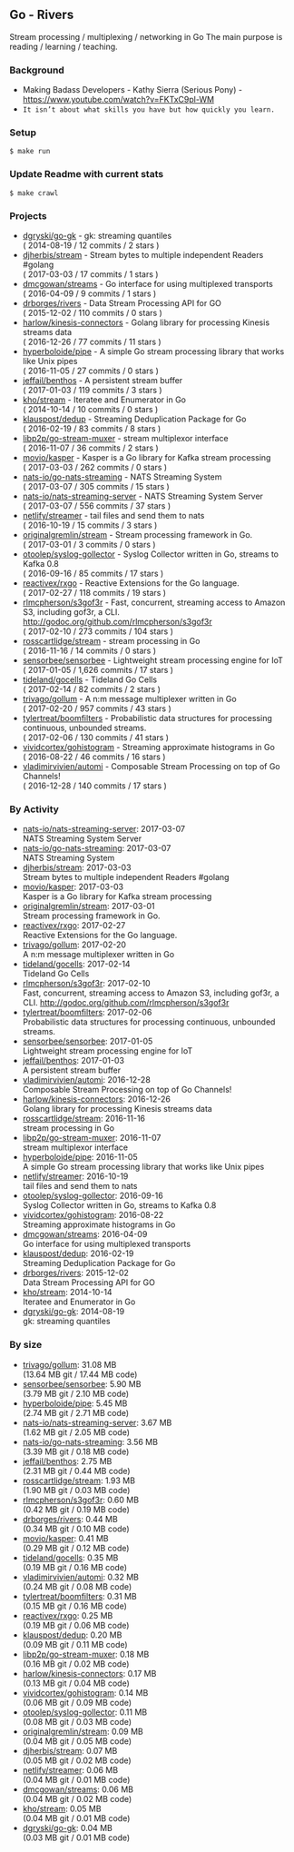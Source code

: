 ## Go - Rivers
Stream processing / multiplexing / networking in Go
The main purpose is reading / learning / teaching.

### Background
  - Making Badass Developers - Kathy Sierra (Serious Pony) - https://www.youtube.com/watch?v=FKTxC9pl-WM
  - `It isn’t about what skills you have but how quickly you learn.`

### Setup

    $ make run

### Update Readme with current stats

    $ make crawl

### Projects
<!-- PROJECTS_LIST -->
- [dgryski/go-gk](https://github.com/dgryski/go-gk) - gk: streaming quantiles  <br/> ( 2014-08-19 / 12 commits / 2 stars )
- [djherbis/stream](https://github.com/djherbis/stream) - Stream bytes to multiple independent Readers #golang <br/> ( 2017-03-03 / 17 commits / 1 stars )
- [dmcgowan/streams](https://github.com/dmcgowan/streams) - Go interface for using multiplexed transports <br/> ( 2016-04-09 / 9 commits / 1 stars )
- [drborges/rivers](https://github.com/drborges/rivers) - Data Stream Processing API for GO <br/> ( 2015-12-02 / 110 commits / 0 stars )
- [harlow/kinesis-connectors](https://github.com/harlow/kinesis-connectors) - Golang library for processing Kinesis streams data <br/> ( 2016-12-26 / 77 commits / 11 stars )
- [hyperboloide/pipe](https://github.com/hyperboloide/pipe) - A simple Go stream processing library that works like Unix pipes <br/> ( 2016-11-05 / 27 commits / 0 stars )
- [jeffail/benthos](https://github.com/jeffail/benthos) - A persistent stream buffer <br/> ( 2017-01-03 / 119 commits / 3 stars )
- [kho/stream](https://github.com/kho/stream) - Iteratee and Enumerator in Go <br/> ( 2014-10-14 / 10 commits / 0 stars )
- [klauspost/dedup](https://github.com/klauspost/dedup) - Streaming Deduplication Package for Go <br/> ( 2016-02-19 / 83 commits / 8 stars )
- [libp2p/go-stream-muxer](https://github.com/libp2p/go-stream-muxer) - stream multiplexor interface <br/> ( 2016-11-07 / 36 commits / 2 stars )
- [movio/kasper](https://github.com/movio/kasper) - Kasper is a Go library for Kafka stream processing <br/> ( 2017-03-03 / 262 commits / 0 stars )
- [nats-io/go-nats-streaming](https://github.com/nats-io/go-nats-streaming) - NATS Streaming System <br/> ( 2017-03-07 / 305 commits / 15 stars )
- [nats-io/nats-streaming-server](https://github.com/nats-io/nats-streaming-server) - NATS Streaming System Server <br/> ( 2017-03-07 / 556 commits / 37 stars )
- [netlify/streamer](https://github.com/netlify/streamer) - tail files and send them to nats <br/> ( 2016-10-19 / 15 commits / 3 stars )
- [originalgremlin/stream](https://github.com/originalgremlin/stream) - Stream processing framework in Go. <br/> ( 2017-03-01 / 3 commits / 0 stars )
- [otoolep/syslog-gollector](https://github.com/otoolep/syslog-gollector) - Syslog Collector written in Go, streams to Kafka 0.8 <br/> ( 2016-09-16 / 85 commits / 17 stars )
- [reactivex/rxgo](https://github.com/reactivex/rxgo) - Reactive Extensions for the Go language. <br/> ( 2017-02-27 / 118 commits / 19 stars )
- [rlmcpherson/s3gof3r](https://github.com/rlmcpherson/s3gof3r) - Fast, concurrent, streaming access to Amazon S3, including gof3r, a CLI. http://godoc.org/github.com/rlmcpherson/s3gof3r <br/> ( 2017-02-10 / 273 commits / 104 stars )
- [rosscartlidge/stream](https://github.com/rosscartlidge/stream) - stream processing in Go <br/> ( 2016-11-16 / 14 commits / 0 stars )
- [sensorbee/sensorbee](https://github.com/sensorbee/sensorbee) - Lightweight stream processing engine for IoT <br/> ( 2017-01-05 / 1,626 commits / 17 stars )
- [tideland/gocells](https://github.com/tideland/gocells) - Tideland Go Cells <br/> ( 2017-02-14 / 82 commits / 2 stars )
- [trivago/gollum](https://github.com/trivago/gollum) - A n:m message multiplexer written in Go <br/> ( 2017-02-20 / 957 commits / 43 stars )
- [tylertreat/boomfilters](https://github.com/tylertreat/boomfilters) - Probabilistic data structures for processing continuous, unbounded streams. <br/> ( 2017-02-06 / 130 commits / 41 stars )
- [vividcortex/gohistogram](https://github.com/vividcortex/gohistogram) - Streaming approximate histograms in Go <br/> ( 2016-08-22 / 46 commits / 16 stars )
- [vladimirvivien/automi](https://github.com/vladimirvivien/automi) - Composable Stream Processing on top of Go Channels! <br/> ( 2016-12-28 / 140 commits / 17 stars )
<!-- /PROJECTS_LIST -->

### By Activity
<!-- ACTIVITY_LIST -->
- [nats-io/nats-streaming-server](https://github.com/nats-io/nats-streaming-server): 2017-03-07 <br/> NATS Streaming System Server
- [nats-io/go-nats-streaming](https://github.com/nats-io/go-nats-streaming): 2017-03-07 <br/> NATS Streaming System
- [djherbis/stream](https://github.com/djherbis/stream): 2017-03-03 <br/> Stream bytes to multiple independent Readers #golang
- [movio/kasper](https://github.com/movio/kasper): 2017-03-03 <br/> Kasper is a Go library for Kafka stream processing
- [originalgremlin/stream](https://github.com/originalgremlin/stream): 2017-03-01 <br/> Stream processing framework in Go.
- [reactivex/rxgo](https://github.com/reactivex/rxgo): 2017-02-27 <br/> Reactive Extensions for the Go language.
- [trivago/gollum](https://github.com/trivago/gollum): 2017-02-20 <br/> A n:m message multiplexer written in Go
- [tideland/gocells](https://github.com/tideland/gocells): 2017-02-14 <br/> Tideland Go Cells
- [rlmcpherson/s3gof3r](https://github.com/rlmcpherson/s3gof3r): 2017-02-10 <br/> Fast, concurrent, streaming access to Amazon S3, including gof3r, a CLI. http://godoc.org/github.com/rlmcpherson/s3gof3r
- [tylertreat/boomfilters](https://github.com/tylertreat/boomfilters): 2017-02-06 <br/> Probabilistic data structures for processing continuous, unbounded streams.
- [sensorbee/sensorbee](https://github.com/sensorbee/sensorbee): 2017-01-05 <br/> Lightweight stream processing engine for IoT
- [jeffail/benthos](https://github.com/jeffail/benthos): 2017-01-03 <br/> A persistent stream buffer
- [vladimirvivien/automi](https://github.com/vladimirvivien/automi): 2016-12-28 <br/> Composable Stream Processing on top of Go Channels!
- [harlow/kinesis-connectors](https://github.com/harlow/kinesis-connectors): 2016-12-26 <br/> Golang library for processing Kinesis streams data
- [rosscartlidge/stream](https://github.com/rosscartlidge/stream): 2016-11-16 <br/> stream processing in Go
- [libp2p/go-stream-muxer](https://github.com/libp2p/go-stream-muxer): 2016-11-07 <br/> stream multiplexor interface
- [hyperboloide/pipe](https://github.com/hyperboloide/pipe): 2016-11-05 <br/> A simple Go stream processing library that works like Unix pipes
- [netlify/streamer](https://github.com/netlify/streamer): 2016-10-19 <br/> tail files and send them to nats
- [otoolep/syslog-gollector](https://github.com/otoolep/syslog-gollector): 2016-09-16 <br/> Syslog Collector written in Go, streams to Kafka 0.8
- [vividcortex/gohistogram](https://github.com/vividcortex/gohistogram): 2016-08-22 <br/> Streaming approximate histograms in Go
- [dmcgowan/streams](https://github.com/dmcgowan/streams): 2016-04-09 <br/> Go interface for using multiplexed transports
- [klauspost/dedup](https://github.com/klauspost/dedup): 2016-02-19 <br/> Streaming Deduplication Package for Go
- [drborges/rivers](https://github.com/drborges/rivers): 2015-12-02 <br/> Data Stream Processing API for GO
- [kho/stream](https://github.com/kho/stream): 2014-10-14 <br/> Iteratee and Enumerator in Go
- [dgryski/go-gk](https://github.com/dgryski/go-gk): 2014-08-19 <br/> gk: streaming quantiles 
<!-- /ACTIVITY_LIST -->

### By size
<!-- SIZE_LIST -->
- [trivago/gollum](https://github.com/trivago/gollum): 31.08 MB<br/>  (13.64 MB git / 17.44 MB code)
- [sensorbee/sensorbee](https://github.com/sensorbee/sensorbee): 5.90 MB<br/>  (3.79 MB git / 2.10 MB code)
- [hyperboloide/pipe](https://github.com/hyperboloide/pipe): 5.45 MB<br/>  (2.74 MB git / 2.71 MB code)
- [nats-io/nats-streaming-server](https://github.com/nats-io/nats-streaming-server): 3.67 MB<br/>  (1.62 MB git / 2.05 MB code)
- [nats-io/go-nats-streaming](https://github.com/nats-io/go-nats-streaming): 3.56 MB<br/>  (3.39 MB git / 0.18 MB code)
- [jeffail/benthos](https://github.com/jeffail/benthos): 2.75 MB<br/>  (2.31 MB git / 0.44 MB code)
- [rosscartlidge/stream](https://github.com/rosscartlidge/stream): 1.93 MB<br/>  (1.90 MB git / 0.03 MB code)
- [rlmcpherson/s3gof3r](https://github.com/rlmcpherson/s3gof3r): 0.60 MB<br/>  (0.42 MB git / 0.19 MB code)
- [drborges/rivers](https://github.com/drborges/rivers): 0.44 MB<br/>  (0.34 MB git / 0.10 MB code)
- [movio/kasper](https://github.com/movio/kasper): 0.41 MB<br/>  (0.29 MB git / 0.12 MB code)
- [tideland/gocells](https://github.com/tideland/gocells): 0.35 MB<br/>  (0.19 MB git / 0.16 MB code)
- [vladimirvivien/automi](https://github.com/vladimirvivien/automi): 0.32 MB<br/>  (0.24 MB git / 0.08 MB code)
- [tylertreat/boomfilters](https://github.com/tylertreat/boomfilters): 0.31 MB<br/>  (0.15 MB git / 0.16 MB code)
- [reactivex/rxgo](https://github.com/reactivex/rxgo): 0.25 MB<br/>  (0.19 MB git / 0.06 MB code)
- [klauspost/dedup](https://github.com/klauspost/dedup): 0.20 MB<br/>  (0.09 MB git / 0.11 MB code)
- [libp2p/go-stream-muxer](https://github.com/libp2p/go-stream-muxer): 0.18 MB<br/>  (0.16 MB git / 0.02 MB code)
- [harlow/kinesis-connectors](https://github.com/harlow/kinesis-connectors): 0.17 MB<br/>  (0.13 MB git / 0.04 MB code)
- [vividcortex/gohistogram](https://github.com/vividcortex/gohistogram): 0.14 MB<br/>  (0.06 MB git / 0.09 MB code)
- [otoolep/syslog-gollector](https://github.com/otoolep/syslog-gollector): 0.11 MB<br/>  (0.08 MB git / 0.03 MB code)
- [originalgremlin/stream](https://github.com/originalgremlin/stream): 0.09 MB<br/>  (0.04 MB git / 0.05 MB code)
- [djherbis/stream](https://github.com/djherbis/stream): 0.07 MB<br/>  (0.05 MB git / 0.02 MB code)
- [netlify/streamer](https://github.com/netlify/streamer): 0.06 MB<br/>  (0.04 MB git / 0.01 MB code)
- [dmcgowan/streams](https://github.com/dmcgowan/streams): 0.06 MB<br/>  (0.04 MB git / 0.02 MB code)
- [kho/stream](https://github.com/kho/stream): 0.05 MB<br/>  (0.04 MB git / 0.01 MB code)
- [dgryski/go-gk](https://github.com/dgryski/go-gk): 0.04 MB<br/>  (0.03 MB git / 0.01 MB code)
<!-- /SIZE_LIST -->
